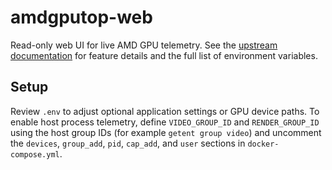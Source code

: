 # amdgputop-web

Read-only web UI for live AMD GPU telemetry. See the [upstream documentation](https://github.com/skobkin/amdgputop-web)
for feature details and the full list of environment variables.

## Setup

Review `.env` to adjust optional application settings or GPU device paths. To
enable host process telemetry, define `VIDEO_GROUP_ID` and `RENDER_GROUP_ID`
using the host group IDs (for example `getent group video`) and uncomment the
`devices`, `group_add`, `pid`, `cap_add`, and `user` sections in
`docker-compose.yml`.
